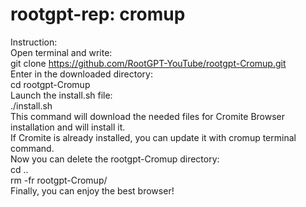 # rootgpt-rep: cromup
Instruction:  
Open terminal and write:  
git clone https://github.com/RootGPT-YouTube/rootgpt-Cromup.git  
Enter in the downloaded directory:  
cd rootgpt-Cromup  
Launch the install.sh file:  
./install.sh  
This command will download the needed files for Cromite Browser installation and will install it.  
If Cromite is already installed, you can update it with cromup terminal command.  
Now you can delete the rootgpt-Cromup directory:  
cd ..  
rm -fr rootgpt-Cromup/  
Finally, you can enjoy the best browser!
